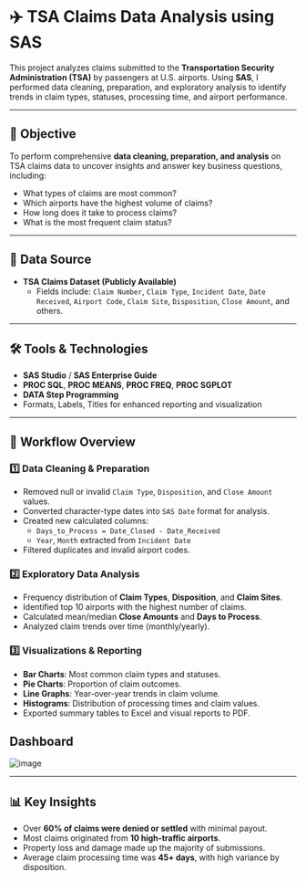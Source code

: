 # ✈️ TSA Claims Data Analysis using SAS

This project analyzes claims submitted to the **Transportation Security Administration (TSA)** by passengers at U.S. airports. Using **SAS**, I performed data cleaning, preparation, and exploratory analysis to identify trends in claim types, statuses, processing time, and airport performance.

---

## 🧠 Objective

To perform comprehensive **data cleaning, preparation, and analysis** on TSA claims data to uncover insights and answer key business questions, including:
- What types of claims are most common?
- Which airports have the highest volume of claims?
- How long does it take to process claims?
- What is the most frequent claim status?

---

## 📁 Data Source

- **TSA Claims Dataset (Publicly Available)**
  - Fields include: `Claim Number`, `Claim Type`, `Incident Date`, `Date Received`, `Airport Code`, `Claim Site`, `Disposition`, `Close Amount`, and others.

---

## 🛠️ Tools & Technologies

- **SAS Studio** / **SAS Enterprise Guide**
- **PROC SQL**, **PROC MEANS**, **PROC FREQ**, **PROC SGPLOT**
- **DATA Step Programming**
- Formats, Labels, Titles for enhanced reporting and visualization

---

## 🔄 Workflow Overview

### 1️⃣ Data Cleaning & Preparation
- Removed null or invalid `Claim Type`, `Disposition`, and `Close Amount` values.
- Converted character-type dates into `SAS Date` format for analysis.
- Created new calculated columns:
  - `Days_to_Process = Date_Closed - Date_Received`
  - `Year`, `Month` extracted from `Incident Date`
- Filtered duplicates and invalid airport codes.

### 2️⃣ Exploratory Data Analysis
- Frequency distribution of **Claim Types**, **Disposition**, and **Claim Sites**.
- Identified top 10 airports with the highest number of claims.
- Calculated mean/median **Close Amounts** and **Days to Process**.
- Analyzed claim trends over time (monthly/yearly).

### 3️⃣ Visualizations & Reporting
- **Bar Charts**: Most common claim types and statuses.
- **Pie Charts**: Proportion of claim outcomes.
- **Line Graphs**: Year-over-year trends in claim volume.
- **Histograms**: Distribution of processing times and claim values.
- Exported summary tables to Excel and visual reports to PDF.

## Dashboard
![image](https://github.com/user-attachments/assets/1ba6e934-b025-4732-94fc-d96285c2bafe)

---

## 📊 Key Insights

- Over **60% of claims were denied or settled** with minimal payout.
- Most claims originated from **10 high-traffic airports**.
- Property loss and damage made up the majority of submissions.
- Average claim processing time was **45+ days**, with high variance by disposition.


